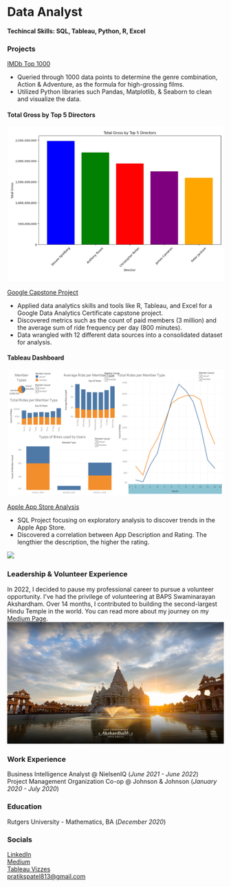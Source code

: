 # Data Analyst
**Techincal Skills: SQL, Tableau, Python, R, Excel**

### Projects
[IMDb Top 1000](https://github.com/pratikspatel813/Movies-Project)  
- Queried through 1000 data points to determine the genre combination, Action & Adventure, as the formula for high-grossing films.  
- Utilized Python libraries such Pandas, Matplotlib, & Seaborn to clean and visualize the data.

#### Total Gross by Top 5 Directors
![](images/1_3Waem_c_DkURYLhriwkrOQ.png)

[Google Capstone Project](https://github.com/pratikspatel813/Divvy-Data-Project)  
- Applied data analytics skills and tools like R, Tableau, and Excel for a Google Data Analytics Certificate capstone project.  
- Discovered metrics such as the count of paid members (3 million) and the average sum of ride frequency per day (800 minutes).  
- Data wrangled with 12 different data sources into a consolidated dataset for analysis.

#### Tableau Dashboard
![](images/Dashboard1.png)

[Apple App Store Analysis](https://github.com/pratikspatel813/AppleAppStore-Project)
- SQL Project focusing on exploratory analysis to discover trends in the Apple App Store.  
- Discovered a correlation between App Description and Rating. The lengthier the description, the higher the rating.  

![](https://developer.apple.com/news/images/og/app-store-og-twitter.png)

### Leadership & Volunteer Experience
In 2022, I decided to pause my professional career to pursue a volunteer opportunity. I've had the privilege of volunteering at BAPS Swaminarayan Akshardham. Over 14 months, I contributed to building the second-largest Hindu Temple in the world. You can read more about my journey on my [Medium Page](https://medium.com/@pratikspatel813/akshardham-my-volunteering-journey-47ec08f17e9d).
![BAPS Swaminarayan Aksharhdam, Robbinsville, NJ](images/Desktop_02.png)

### Work Experience
Business Intelligence Analyst @ NielsenIQ (_June 2021 - June 2022_)  
Project Management Organization Co-op @ Johnson & Johnson (_January 2020 - July 2020_)

### Education
Rutgers University - Mathematics, BA (_December 2020_)

### Socials
[LinkedIn](https://www.linkedin.com/in/pratikspatel813/)  
[Medium](https://medium.com/@pratikspatel813)  
[Tableau Vizzes](https://public.tableau.com/app/profile/pratikspatel813/vizzes)  
[pratikspatel813@gmail.com](mailto:pratikspatel813@gmail.com)
